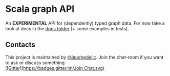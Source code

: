 # Scala graph API

An **EXPERIMENTAL** API for (dependently) typed graph data. For now take a look at docs in the [docs folder](docs/) (+ some examples in tests).


## Contacts

This project is maintained by [@laughedelic](https://github.com/laughedelic). Join the chat-room if you want to ask or discuss something  
[![Gitter](https://badges.gitter.im/Join Chat.svg)](https://gitter.im/ohnosequences/sbt-github-release?utm_source=badge&utm_medium=badge&utm_campaign=pr-badge)
